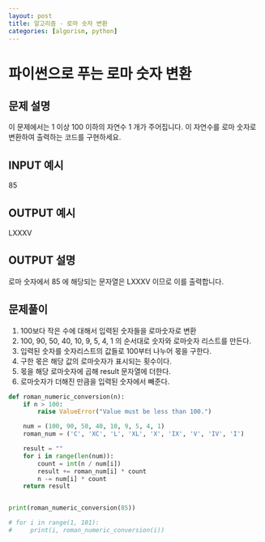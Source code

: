 ```yaml
---
layout: post
title: 알고리즘 - 로마 숫자 변환
categories: [algorism, python]
---
```


# 파이썬으로 푸는 로마 숫자 변환

## 문제 설명

이 문제에서는 1 이상 100 이하의 자연수 1 개가 주어집니다. 이 자연수를 로마 숫자로 변환하여 출력하는 코드를
구현하세요.

## INPUT 예시

85

## OUTPUT 예시

LXXXV

## OUTPUT 설명

로마 숫자에서 85 에 해당되는 문자열은 LXXXV 이므로 이를 출력합니다.

## 문제풀이

1. 100보다 작은 수에 대해서 입력된 숫자들을 로마숫자로 변환
2. 100, 90, 50, 40, 10, 9, 5, 4, 1 의 순서대로 숫자와 로마숫자 리스트를 만든다.
3. 입력된 숫자를 숫자리스트의 값들로 100부터 나누어 몫을 구한다.
4. 구한 몫은 해당 값의 로마숫자가 표시되는 횟수이다.
5. 몫을 해당 로마숫자에 곱해 result 문자열에 더한다.
6. 로마숫자가 더해진 만큼을 입력된 숫자에서 빼준다.

```python
def roman_numeric_conversion(n):
    if n > 100:
        raise ValueError("Value must be less than 100.")

    num = (100, 90, 50, 40, 10, 9, 5, 4, 1)
    roman_num = ('C', 'XC', 'L', 'XL', 'X', 'IX', 'V', 'IV', 'I')

    result = ""
    for i in range(len(num)):
        count = int(n / num[i])
        result += roman_num[i] * count
        n -= num[i] * count
    return result


print(roman_numeric_conversion(85))

# for i in range(1, 101):
#     print(i, roman_numeric_conversion(i))
```
